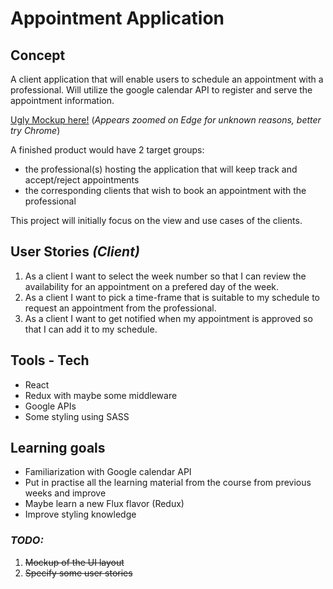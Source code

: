 # Appointment Application

## Concept

A client application that will enable users to schedule an appointment with a professional. Will utilize the google calendar API to register and serve the appointment information.

[Ugly Mockup here!](https://moqups.com/memphis88/tOK1syYD) (_Appears zoomed on Edge for unknown reasons, better try Chrome_)

A finished product would have 2 target groups:

- the professional(s) hosting the application that will keep track and accept/reject appointments
- the corresponding clients that wish to book an appointment with the professional

This project will initially focus on the view and use cases of the clients.

## User Stories _(Client)_

1. As a client I want to select the week number so that I can review the availability for an appointment on a prefered day of the week.
2. As a client I want to pick a time-frame that is suitable to my schedule to request an appointment from the professional.
3. As a client I want to get notified when my appointment is approved so that I can add it to my schedule.

## Tools - Tech

* React
* Redux with maybe some middleware
* Google APIs
* Some styling using SASS

## Learning goals

* Familiarization with Google calendar API
* Put in practise all the learning material from the course from previous weeks and improve
* Maybe learn a new Flux flavor (Redux)
* Improve styling knowledge

### _TODO:_

1. ~~Mockup of the UI layout~~
2. ~~Specify some user stories~~

